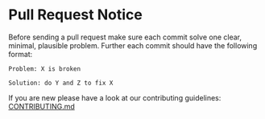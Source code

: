 # Pull Request Notice

Before sending a pull request make sure each commit solve one clear, minimal,
plausible problem. Further each commit should have the following format:

```
Problem: X is broken

Solution: do Y and Z to fix X
```

If you are new please have a look at our contributing guidelines:
[CONTRIBUTING.md](https://github.com/zeromq/czmq/blob/master/CONTRIBUTING.md)

